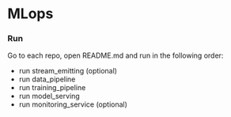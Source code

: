 # MLops

### Run 

Go to each repo, open README.md and run in the following order:

- run stream_emitting (optional)
- run data_pipeline
- run training_pipeline
- run model_serving
- run monitoring_service (optional)
